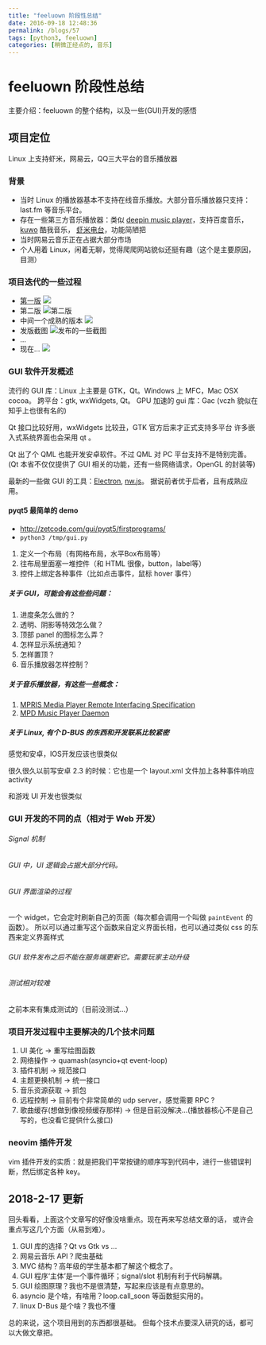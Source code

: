 ```yaml
---
title: "feeluown 阶段性总结"
date: 2016-09-18 12:48:36
permalink: /blogs/57
tags: [python3, feeluown]
categories: [稍微正经点的, 音乐]
---
```

# feeluown 阶段性总结

主要介绍：feeluown 的整个结构，以及一些(GUI)开发的感悟
## 项目定位
Linux 上支持虾米，网易云，QQ三大平台的音乐播放器
### 背景
- 当时 Linux 的播放器基本不支持在线音乐播放。大部分音乐播放器只支持：last.fm 等音乐平台。
- 存在一些第三方音乐播放器：类似 [deepin music player](https://github.com/linuxdeepin/deepin-music)，支持百度音乐，
  [kuwo](https://github.com/LiuLang/kwplayer) 酷我音乐，
  [虾米电台](http://forum.ubuntu.org.cn/viewtopic.php?f=74&t=380947)，功能简陋把
- 当时网易云音乐正在占据大部分市场
- 个人用着 Linux，闲着无聊，觉得爬爬网站貌似还挺有趣（这个是主要原因，目测）

### 项目迭代的一些过程
- [第一版](https://www.oschina.net/code/snippet_1244912_46250)
  ![](https://static.oschina.net/uploads/code/201503/13025515_Siqt.jpg)
- 第二版
  ![第二版](https://static.oschina.net/uploads/code/201503/30075430_zmtx.png)
- 中间一个成熟的版本
  ![](https://bbs.deepin.org/data/attachment/forum/201511/10/222309uoxxo25xw515zpxt.png)
- 发版截图
  ![发布的一些截图](http://7xnn7w.com1.z0.glb.clouddn.com/feeluown-history.jpeg)
- ...
- 现在...
  ![](https://cloud.githubusercontent.com/assets/4962134/17672685/235ae556-6350-11e6-98c6-1f18051e5da1.png)

### GUI 软件开发概述
流行的 GUI 库：Linux 上主要是 GTK，Qt。Windows 上 MFC，Mac OSX cocoa。
跨平台：gtk, wxWidgets, Qt。
GPU 加速的 gui 库：Gac (vczh 貌似在知乎上也很有名的)

Qt 接口比较好用，wxWidgets 比较丑，GTK 官方后来才正式支持多平台
许多嵌入式系统界面也会采用 qt 。

Qt 出了个 QML 也能开发安卓软件。不过 QML 对 PC 平台支持不是特别完善。
(Qt 本省不仅仅提供了 GUI 相关的功能，还有一些网络请求，OpenGL 的封装等)

最新的一些做 GUI 的工具：[Electron](https://github.com/electron/electron), [nw.js](https://github.com/nwjs/nw.js/)。
据说前者优于后者，且有成熟应用。

#### pyqt5 最简单的 demo
- http://zetcode.com/gui/pyqt5/firstprograms/
- `python3 /tmp/gui.py`
1. 定义一个布局（有网格布局，水平Box布局等）
2. 往布局里面塞一堆控件（和 HTML 很像，button，label等）
3. 控件上绑定各种事件（比如点击事件，鼠标 hover 事件）

##### 关于 GUI，可能会有这些些问题：
1. 进度条怎么做的？
2. 透明、阴影等特效怎么做？
3. 顶部 panel 的图标怎么弄？
4. 怎样显示系统通知？
5. 怎样置顶？
6. 音乐播放器怎样控制？

##### 关于音乐播放器，有这些一些概念：
1. [MPRIS Media Player Remote Interfacing Specification](https://specifications.freedesktop.org/mpris-spec/latest/)
2. [MPD Music Player Daemon](https://www.musicpd.org/)

##### 关于 Linux, 有个 D-BUS 的东西和开发联系比较紧密
感觉和安卓，IOS开发应该也很类似

很久很久以前写安卓 2.3 的时候：它也是一个 layout.xml 文件加上各种事件响应 activity

和游戏 UI 开发也很类似

### GUI 开发的不同的点（相对于 Web 开发）
###### Signal 机制
###### GUI 中，UI 逻辑会占据大部分代码。
###### GUI 界面渲染的过程
一个 widget，它会定时刷新自己的页面（每次都会调用一个叫做 `paintEvent` 的函数）。
所以可以通过重写这个函数来自定义界面长相，也可以通过类似 css 的东西来定义界面样式

###### GUI 软件发布之后不能在服务端更新它。需要玩家主动升级
###### 测试相对较难
之前本来有集成测试的（目前没测试...）

### 项目开发过程中主要解决的几个技术问题
1. UI 美化 -> 重写绘图函数
2. 网络操作 -> quamash(asyncio+qt event-loop)
3. 插件机制 -> 规范接口
4. 主题更换机制 -> 统一接口
5. 音乐资源获取 -> 抓包
6. 远程控制 -> 目前有个非常简单的 udp server，感觉需要 RPC ?
7. 歌曲缓存(想做到像视频缓存那样) -> 但是目前没解决...(播放器核心不是自己写的，也没看它提供什么接口)

### neovim 插件开发
vim 插件开发的实质：就是把我们平常按键的顺序写到代码中，进行一些错误判断，然后绑定各种 key。

## 2018-2-17 更新
回头看看，上面这个文章写的好像没啥重点。现在再来写总结文章的话，
或许会重点写这几个方面（从易到难）。

1. GUI 库的选择？Qt vs Gtk vs ...
2. 网易云音乐 API？爬虫基础
2. MVC 结构？高年级的学生基本都了解这个概念了。
1. GUI 程序‘主体’是一个事件循环；signal/slot 机制有利于代码解耦。
2. GUI 绘图原理？我也不是很清楚，写起来应该是有点意思的。
3. asyncio 是个啥，有啥用？loop.call_soon 等函数挺实用的。
4. linux D-Bus 是个啥？我也不懂

总的来说，这个项目用到的东西都很基础。
但每个技术点要深入研究的话，都可以大做文章把。
